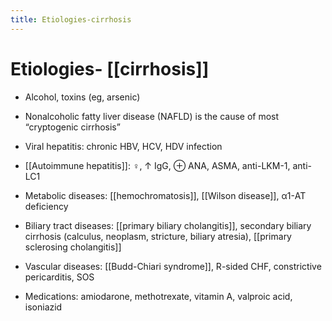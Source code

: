 ```yaml
---
title: Etiologies-cirrhosis
---
```


# Etiologies- [[cirrhosis]]

* Alcohol, toxins (eg, arsenic)

* Nonalcoholic fatty liver disease (NAFLD) is the cause of most “cryptogenic cirrhosis”

* Viral hepatitis: chronic HBV, HCV, HDV infection

* [[Autoimmune hepatitis]]: ♀, ↑ IgG, ⊕ ANA, ASMA, anti-LKM-1, anti-LC1

* Metabolic diseases: [[hemochromatosis]], [[Wilson disease]], α1-AT deficiency

* Biliary tract diseases: [[primary biliary cholangitis]], secondary biliary cirrhosis (calculus, neoplasm, stricture, biliary atresia), [[primary sclerosing cholangitis]]

* Vascular diseases: [[Budd-Chiari syndrome]], R-sided CHF, constrictive pericarditis, SOS

* Medications: amiodarone, methotrexate, vitamin A, valproic acid, isoniazid
